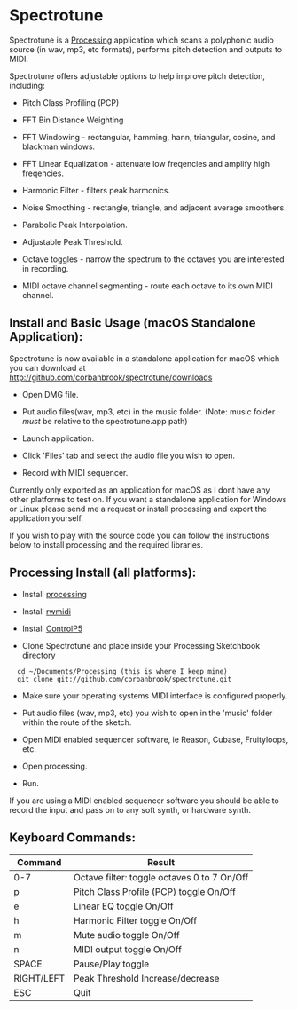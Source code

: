 # Spectrotune

Spectrotune is a [Processing](http://www.processing.org) application which scans a
polyphonic audio source (in wav, mp3, etc formats), performs pitch detection and
outputs to MIDI.

Spectrotune offers adjustable options to help improve pitch detection, including:

  * Pitch Class Profiling (PCP)

  * FFT Bin Distance Weighting
  
  * FFT Windowing - rectangular, hamming, hann, triangular, cosine, and blackman windows.
  
  * FFT Linear Equalization - attenuate low freqencies and amplify high freqencies.
  
  * Harmonic Filter - filters peak harmonics.

  * Noise Smoothing - rectangle, triangle, and adjacent average smoothers.
  
  * Parabolic Peak Interpolation.

  * Adjustable Peak Threshold.
  
  * Octave toggles - narrow the spectrum to the octaves you are interested in recording.
  
  * MIDI octave channel segmenting - route each octave to its own MIDI channel.


## Install and Basic Usage (macOS Standalone Application):

  Spectrotune is now available in a standalone application for macOS which you can download 
  at http://github.com/corbanbrook/spectrotune/downloads

  * Open DMG file.

  * Put audio files(wav, mp3, etc) in the music folder. 
    (Note: music folder *must* be relative to the spectrotune.app path)

  * Launch application.

  * Click 'Files' tab and select the audio file you wish to open.

  * Record with MIDI sequencer.

  Currently only exported as an application for macOS as I dont have any other platforms to
  test on. If you want a standalone application for Windows or Linux please send me a request or 
  install processing and export the application yourself.

  If you wish to play with the source code you can follow the instructions below to install 
  processing and the required libraries.


## Processing Install (all platforms):

  * Install [processing](http://www.processing.org)
  
  * Install [rwmidi](http://ruinwesen.com/support-files/rwmidi-0.1c.zip) 

  * Install [ControlP5](http://www.sojamo.de/libraries/controlP5/)

  * Clone Spectrotune and place inside your Processing Sketchbook directory
  
  ```
    cd ~/Documents/Processing (this is where I keep mine)
    git clone git://github.com/corbanbrook/spectrotune.git
  ```
  
  * Make sure your operating systems MIDI interface is configured properly.

  * Put audio files (wav, mp3, etc) you wish to open in the 'music' folder within the route of the sketch.

  * Open MIDI enabled sequencer software, ie Reason, Cubase, Fruityloops, etc.

  * Open processing.

  * Run.

  If you are using a MIDI enabled sequencer software you should be able to record
  the input and pass on to any soft synth, or hardware synth.


## Keyboard Commands:
| Command | Result |
|-------|---------------------------------------------|
| 0-7   | Octave filter: toggle octaves 0 to 7 On/Off |
| p     | Pitch Class Profile (PCP) toggle On/Off     |
| e     | Linear EQ toggle On/Off                     |
| h     | Harmonic Filter toggle On/Off               |
| m     | Mute audio toggle On/Off                    |
| n     | MIDI output toggle On/Off                   |
| SPACE | Pause/Play toggle                           |
| RIGHT/LEFT | Peak Threshold Increase/decrease       |
| ESC   | Quit                                        |
